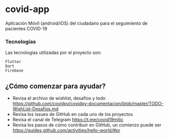 # covid-app
Aplicación Móvil (android/iOS) del ciudadano para el seguimiento de pacientes COVID-19

### Tecnologías

Las tecnologías utilizadas por el proyecto son:

```
Flutter
Dart
Firebase
```


## ¿Cómo comenzar para ayudar?
* Revisa el archivo de wishlist, desafíos y todo https://github.com/covidpy/covidpy-documentacion/blob/master/TODO-WishList-Desafios.md
* Revisa los issues de GitHub en cada uno de los proyectos
* Revisa el canal de Telegram https://t.me/covid19mitic
* Revisa los pasos de cómo contribuir en GitHub, un comienzo puede ser https://guides.github.com/activities/hello-world/#pr
